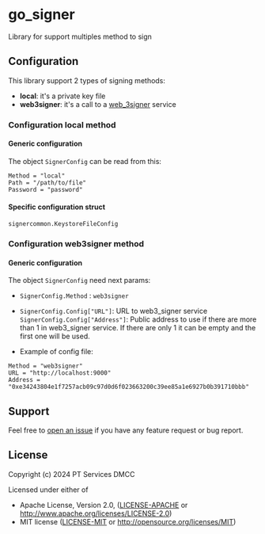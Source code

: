# go_signer
Library for support multiples method to sign

## Configuration
This library support 2 types of signing methods: 
- **local**: it's a private key file
- **web3signer**: it's a call to a [web_3signer](https://docs.web3signer.consensys.io/) service 

### Configuration local method
#### Generic configuration
The object `SignerConfig` can be read from this:
```
Method = "local"
Path = "/path/to/file"
Password = "password"
```
#### Specific configuration struct
`signercommon.KeystoreFileConfig`

### Configuration web3signer method
#### Generic configuration
The object `SignerConfig` need next params:
- `SignerConfig.Method` : `web3signer`
- `SignerConfig.Config["URL"]`: URL to web3_signer service
  `SignerConfig.Config["Address"]`: Public address to use if there are more than 1 in web3_signer service. If there are only 1 it can be empty and the first one will be used.

- Example of config file:
```
Method = "web3signer"
URL = "http://localhost:9000"
Address = "0xe34243804e1f7257acb09c97d0d6f023663200c39ee85a1e6927b0b391710bbb"
```

## Support

Feel free to [open an issue](https://github.com/agglayer/go_signer/issues/new) if you have any feature request or bug report.<br />


## License

Copyright (c) 2024 PT Services DMCC

Licensed under either of

* Apache License, Version 2.0, ([LICENSE-APACHE](LICENSE-APACHE) or http://www.apache.org/licenses/LICENSE-2.0)
* MIT license ([LICENSE-MIT](LICENSE-MIT) or http://opensource.org/licenses/MIT)